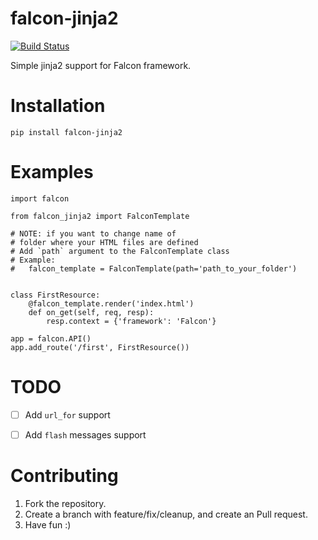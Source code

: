 # falcon-jinja2

[![Build Status](https://travis-ci.org/mikeylight/falcon-jinja.svg?branch=master)](https://travis-ci.org/mikeylight/falcon-jinja)


Simple jinja2 support for Falcon framework.


Installation
============
```
pip install falcon-jinja2
```


Examples
========
```
import falcon

from falcon_jinja2 import FalconTemplate

# NOTE: if you want to change name of
# folder where your HTML files are defined
# Add `path` argument to the FalconTemplate class
# Example:
#   falcon_template = FalconTemplate(path='path_to_your_folder')


class FirstResource:
    @falcon_template.render('index.html')
    def on_get(self, req, resp):
        resp.context = {'framework': 'Falcon'}

app = falcon.API()
app.add_route('/first', FirstResource())
```

TODO
====
- [ ] Add ```url_for``` support
- [ ] Add ```flash``` messages support


Contributing
============
1. Fork the repository.
2. Create a branch with feature/fix/cleanup, and create an Pull request.
3. Have fun :)

